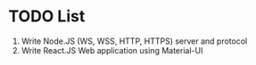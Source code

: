 # TODO List

1. Write Node.JS (WS, WSS, HTTP, HTTPS) server and protocol
2. Write React.JS Web application using Material-UI